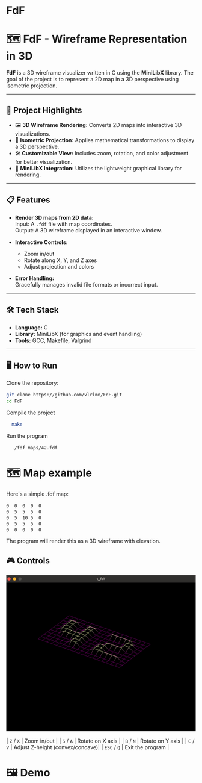 # FdF
# 🗺️ FdF - Wireframe Representation in 3D

**FdF** is a 3D wireframe visualizer written in C using the **MiniLibX** library. The goal of the project is to represent a 2D map in a 3D perspective using isometric projection.

---

## 🚀 Project Highlights

- 🖼️ **3D Wireframe Rendering:** Converts 2D maps into interactive 3D visualizations.
- 🧮 **Isometric Projection:** Applies mathematical transformations to display a 3D perspective.
- 🛠️ **Customizable View:** Includes zoom, rotation, and color adjustment for better visualization.
- 📂 **MiniLibX Integration:** Utilizes the lightweight graphical library for rendering.

---

## 📋 Features

- **Render 3D maps from 2D data:**  
  Input: A `.fdf` file with map coordinates.  
  Output: A 3D wireframe displayed in an interactive window.

- **Interactive Controls:**  
  - Zoom in/out  
  - Rotate along X, Y, and Z axes  
  - Adjust projection and colors  

- **Error Handling:**  
  Gracefully manages invalid file formats or incorrect input.

---

## 🛠️ Tech Stack

- **Language:** C
- **Library:** MiniLibX (for graphics and event handling)
- **Tools:** GCC, Makefile, Valgrind

---

## 🖥️ How to Run

Clone the repository:
   ```bash
   git clone https://github.com/vlrlmn/FdF.git
   cd FdF
   ```
Compile the project
```bash
  make
```
Run the program
```bash
  ./fdf maps/42.fdf
```
# 🗺️ Map example

Here's a simple .fdf map:
```
0  0  0  0  0
0  5  5  5  0
0  5  10 5  0
0  5  5  5  0
0  0  0  0  0
```
The program will render this as a 3D wireframe with elevation.

## 🎮 Controls




![arrow moves](https://github.com/vlrlmn/FdF/blob/main/FdF/images/arrowmoves-ezgif.com-video-to-gif-converter.gif)

|    `Z` / `X`    | Zoom in/out            |
|    `S` / `A`    | Rotate on X axis       |
|    `B` / `N`    | Rotate on Y axis       |
|    `C` / `V`    | Adjust Z-height (convex/concave)|
|   `ESC` / `Q`   | Exit the program       |

# 🖼️ Demo
